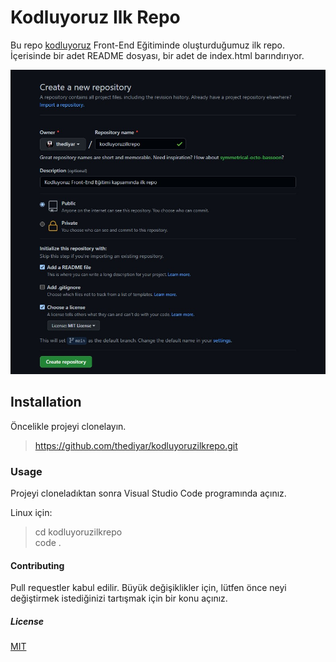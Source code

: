 # Kodluyoruz Ilk Repo

Bu repo [kodluyoruz](https://www.kodluyoruz.org) Front-End Eğitiminde oluşturduğumuz ilk repo. İçerisinde bir adet README dosyası, bir adet de index.html barındırıyor.

![kodluyoruzilkrepo](https://github.com/thediyar/kodluyoruzilkrepo/blob/master/projefoto.jpg)

## Installation

Öncelikle projeyi clonelayın. 

>https://github.com/thediyar/kodluyoruzilkrepo.git

### Usage

Projeyi cloneladıktan sonra Visual Studio Code programında açınız.

Linux için: 


>cd kodluyoruzilkrepo                                                                                                                            
code .


#### Contributing

Pull requestler kabul edilir. Büyük değişiklikler için, lütfen önce neyi değiştirmek istediğinizi tartışmak için bir konu açınız.
  
##### License

[MIT](https://github.com/thediyar/kodluyoruzilkrepo/blob/main/LICENSE) 